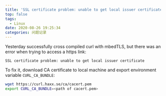 ```yaml
---
title: 'SSL certificate problem: unable to get local issuer certificate'
top: false
tags:
  - Linux
date: 2020-08-26 19:25:34
categories: 问题记录
---
```


Yesterday successfully cross compiled curl with mbedTLS, but there was an error when trying to access a https link:


```
SSL certificate problem: unable to get local issuer certificate
```

To fix it, download CA certificate to local machine and export environment variable `CURL_CA_BUNDLE`:

```bash
wget https://curl.haxx.se/ca/cacert.pem
export CURL_CA_BUNDLE=<path of cacert.pem>
```
